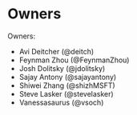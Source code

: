# Owners

Owners:
  - Avi Deitcher (@deitch)
  - Feynman Zhou (@FeynmanZhou)
  - Josh Dolitsky (@jdolitsky)
  - Sajay Antony (@sajayantony)
  - Shiwei Zhang (@shizhMSFT)
  - Steve Lasker (@stevelasker)
  - Vanessasaurus (@vsoch)